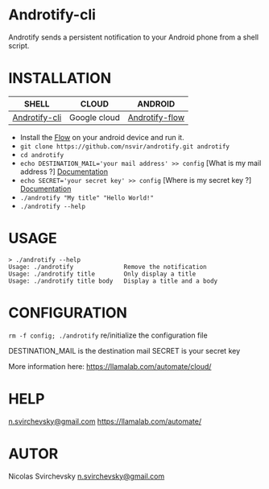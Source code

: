 # Androtify-cli
Androtify sends a persistent notification to your Android phone from a shell script.

INSTALLATION
===========
|       SHELL     |     CLOUD    |       ANDROID       |
| --------------- | ------------ | ------------------- |
| [Androtify-cli] | Google cloud |   [Androtify-flow]  |

- Install the [Flow] on your android device and run it.
- `git clone https://github.com/nsvir/androtify.git androtify`
- `cd androtify`
- `echo DESTINATION_MAIL='your mail address' >> config` [What is my mail address ?] [Documentation]
- `echo SECRET='your secret key' >> config` [Where is my secret key ?] [Documentation]
- `./androtify "My title" "Hello World!"`
- `./androtify --help`

USAGE
=====

```
> ./androtify --help
Usage: ./androtify				Remove the notification
Usage: ./androtify title		Only display a title
Usage: ./androtify title body	Display a title and a body
```

CONFIGURATION
=============

`rm -f config; ./androtify` re/initialize the configuration file

DESTINATION_MAIL is the destination mail
SECRET is your secret key

More information here: https://llamalab.com/automate/cloud/

[Automate]: https://play.google.com/store/apps/details?id=com.llamalab.automate
[Androtify-cli]: https://github.com/nsvir/androtify-cli#androtify-cli
[Androtify-flow]: https://github.com/nsvir/androtify-flow#androtify-flow
[Flow]: https://github.com/nsvir/androtify-flow#androtify-flow
[Documentation]: https://llamalab.com/automate/cloud/

HELP
====
n.svirchevsky@gmail.com
https://llamalab.com/automate/

AUTOR
=====
Nicolas Svirchevsky n.svirchevsky@gmail.com
